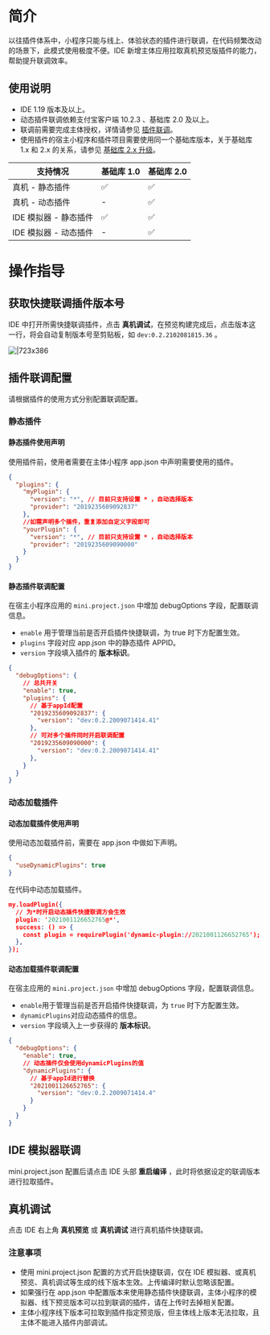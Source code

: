 
# 简介
以往插件体系中，小程序只能与线上、体验状态的插件进行联调，在代码频繁改动的场景下，此模式使用极度不便。IDE 新增主体应用拉取真机预览版插件的能力，帮助提升联调效率。

## 使用说明

- IDE 1.19 版本及以上。
- 动态插件联调依赖支付宝客户端 10.2.3 、基础库 2.0 及以上。
- 联调前需要完成主体授权，详情请参见 [插件联调](https://opendocs.alipay.com/mini/plugin/test)。
- 使用插件的宿主小程序和插件项目需要使用同一个基础库版本，关于基础库 1.x 和 2.x 的关系，请参见 [基础库 2.x 升级](https://opendocs.alipay.com/mini/framework/lib-upgrade-v2)。

| **支持情况** | **基础库 1.0** | **基础库 2.0** |
| --- | --- | --- |
| 真机 - 静态插件 | ✅ | ✅ |
| 真机 - 动态插件 | - | ✅ |
| IDE 模拟器 - 静态插件 | ✅  | ✅ |
| IDE 模拟器 - 动态插件 | - | ✅ |


# 操作指导

## 获取快捷联调插件版本号
IDE 中打开所需快捷联调插件，点击 **真机调试**，在预览构建完成后，点击版本这一行，将会自动复制版本号至剪贴板，如 `dev:0.2.2102081815.36` 。

![|723x386](https://mdn.alipayobjects.com/afts/img/A*jPReSYyO6RsAAAAAAAAAAAAAAa8wAA/original?bz=openpt_doc&t=rHHDsyqpjbGM5TLgBwFouAAAAABkMK8AAAAA#align=left&display=inline&height=700&margin=%5Bobject%20Object%5D&originHeight=700&originWidth=1310&status=done&style=none&width=1310)

## 插件联调配置
请根据插件的使用方式分别配置联调配置。

### 静态插件

#### 静态插件使用声明
使用插件前，使用者需要在主体小程序 app.json 中声明需要使用的插件。
```json
{
  "plugins": {
    "myPlugin": {
      "version": "*", // 目前只支持设置 * ，自动选择版本
      "provider": "2019235609092837"
    },
    //如需声明多个插件，重复添加自定义字段即可
    "yourPlugin": {
      "version": "*", // 目前只支持设置 * ，自动选择版本
      "provider": "2019235609090000"  
    }
  }
}
```

#### 静态插件联调配置
在宿主小程序应用的 `mini.project.json` 中增加 debugOptions 字段，配置联调信息。

- `enable` 用于管理当前是否开启插件快捷联调，为 true 时下方配置生效。
- `plugins` 字段对应 app.json 中的静态插件 APPID。
- `version` 字段填入插件的 **版本标识**。


```json
{
  "debugOptions": {
    // 总共开关
    "enable": true,
    "plugins": {
      // 基于appId配置
      "2019235609092837": {
        "version": "dev:0.2.2009071414.41"
      },
      // 可对多个插件同时开启联调配置
      "2019235609090000": {
        "version": "dev:0.2.2009071414.41"
      },
    }
  }
}
```

### 动态加载插件

#### 动态加载插件使用声明
使用动态加载插件前，需要在 app.json 中做如下声明。

```json
{
  "useDynamicPlugins": true
}
```
在代码中动态加载插件。

```json
my.loadPlugin({
  // 为*时开启动态插件快捷联调方会生效
  plugin: '2021001126652765@*', 
  success: () => {
    const plugin = requirePlugin('dynamic-plugin://2021001126652765');
  },
});
```

#### 动态加载插件联调配置
在宿主应用的 `mini.project.json` 中增加 debugOptions 字段，配置联调信息。

- `enable`用于管理当前是否开启插件快捷联调，为 `true` 时下方配置生效。
- `dynamicPlugins`对应动态插件的信息。
- `version` 字段填入上一步获得的 **版本标识**。


```json
{
  "debugOptions": {
    "enable": true,
    // 动态插件仅会使用dynamicPlugins的值
    "dynamicPlugins": {
      // 基于appId进行替换
      "2021001126652765": {
        "version": "dev:0.2.2009071414.4"
      }
    }
  }
}
```

## IDE 模拟器联调
mini.project.json 配置后请点击 IDE 头部 **重启编译** ，此时将依据设定的联调版本进行拉取插件。

## 真机调试
点击 IDE 右上角 **真机预览** 或 **真机调试** 进行真机插件快捷联调。

### 注意事项

- 使用 mini.project.json 配置的方式开启快捷联调，仅在 IDE 模拟器、或真机预览、真机调试等生成的线下版本生效。上传编译时默认忽略该配置。
- 如果强行在 app.json 中配置版本来使用静态插件快捷联调，主体小程序的模拟器、线下预览版本可以拉到联调的插件，请在上传时去掉相关配置。
- 主体小程序线下版本可拉取到插件指定预览版，但主体线上版本无法拉取，且主体不能进入插件内部调试。
